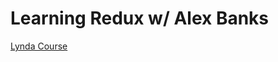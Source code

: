 # Learning Redux w/ Alex Banks

[Lynda Course][1]



[1]: https://www.lynda.com/React-js-tutorials/Welcome/540345/569707-4.html?org=bexar.org
